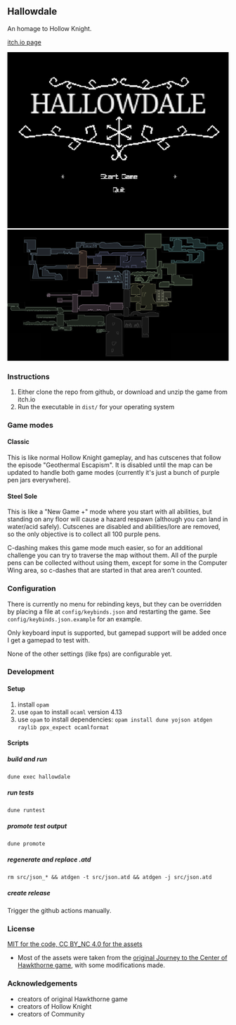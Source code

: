 
## Hallowdale

An homage to Hollow Knight.

[itch.io page](https://mega-dean.itch.io/hallowdale)

![main menu screenshot](./assets/main-menu-screenshot.png)
![world map screenshot](./assets/world-map.png)


### Instructions

1. Either clone the repo from github, or download and unzip the game from itch.io
2. Run the executable in `dist/` for your operating system

### Game modes

#### Classic

This is like normal Hollow Knight gameplay, and has cutscenes that follow the episode "Geothermal
Escapism". It is disabled until the map can be updated to handle both game modes (currently it's
just a bunch of purple pen jars everywhere).

#### Steel Sole

This is like a "New Game +" mode where you start with all abilities, but standing on any floor will
cause a hazard respawn (although you can land in water/acid safely). Cutscenes are disabled and
abilities/lore are removed, so the only objective is to collect all 100 purple pens.

C-dashing makes this game mode much easier, so for an additional challenge you can try to traverse
the map without them. All of the purple pens can be collected without using them, except for some in
the Computer Wing area, so c-dashes that are started in that area aren't counted.

### Configuration

There is currently no menu for rebinding keys, but they can be overridden by placing a file at
`config/keybinds.json` and restarting the game. See `config/keybinds.json.example` for an example.

Only keyboard input is supported, but gamepad support will be added once I get a gamepad to test with.

None of the other settings (like fps) are configurable yet.

### Development

#### Setup

1. install `opam`
2. use `opam` to install `ocaml` version 4.13
3. use `opam` to install dependencies: `opam install dune yojson atdgen raylib ppx_expect ocamlformat`

#### Scripts

##### build and run

```
dune exec hallowdale
```

##### run tests

```
dune runtest
```

##### promote test output

```
dune promote
```

##### regenerate and replace .atd

```
rm src/json_* && atdgen -t src/json.atd && atdgen -j src/json.atd
```

##### create release

Trigger the github actions manually.

### License

[MIT for the code, CC BY_NC 4.0 for the assets](LICENSE.md)

- Most of the assets were taken from the [original Journey to the Center of Hawkthorne game](https://github.com/hawkthorne/hawkthorne-journey/tree/master/src/images), with some modifications made.

### Acknowledgements

- creators of original Hawkthorne game
- creators of Hollow Knight
- creators of Community
